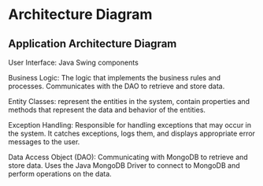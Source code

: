 # Architecture Diagram

## Application Architecture Diagram

User Interface: Java Swing components

Business Logic: The logic that implements the business rules and processes. Communicates with the DAO to retrieve and store data.

Entity Classes: represent the entities in the system, contain properties and methods that represent the data and behavior of the entities.

Exception Handling: Responsible for handling exceptions that may occur in the system. It catches exceptions, logs them, and displays appropriate error messages to the user.

Data Access Object (DAO): Communicating with MongoDB to retrieve and store data. Uses the Java MongoDB Driver to connect to MongoDB and perform operations on the data.
